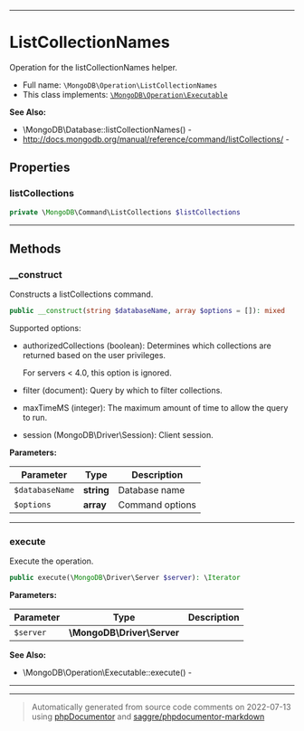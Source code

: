 ***

# ListCollectionNames

Operation for the listCollectionNames helper.



* Full name: `\MongoDB\Operation\ListCollectionNames`
* This class implements:
[`\MongoDB\Operation\Executable`](./Executable.md)

**See Also:**

* \MongoDB\Database::listCollectionNames() - 
* http://docs.mongodb.org/manual/reference/command/listCollections/ - 



## Properties


### listCollections



```php
private \MongoDB\Command\ListCollections $listCollections
```






***

## Methods


### __construct

Constructs a listCollections command.

```php
public __construct(string $databaseName, array $options = []): mixed
```

Supported options:

* authorizedCollections (boolean): Determines which collections are
  returned based on the user privileges.

  For servers < 4.0, this option is ignored.

* filter (document): Query by which to filter collections.

* maxTimeMS (integer): The maximum amount of time to allow the query to
  run.

* session (MongoDB\Driver\Session): Client session.






**Parameters:**

| Parameter | Type | Description |
|-----------|------|-------------|
| `$databaseName` | **string** | Database name |
| `$options` | **array** | Command options |




***

### execute

Execute the operation.

```php
public execute(\MongoDB\Driver\Server $server): \Iterator
```








**Parameters:**

| Parameter | Type | Description |
|-----------|------|-------------|
| `$server` | **\MongoDB\Driver\Server** |  |



**See Also:**

* \MongoDB\Operation\Executable::execute() - 

***


***
> Automatically generated from source code comments on 2022-07-13 using [phpDocumentor](http://www.phpdoc.org/) and [saggre/phpdocumentor-markdown](https://github.com/Saggre/phpDocumentor-markdown)
